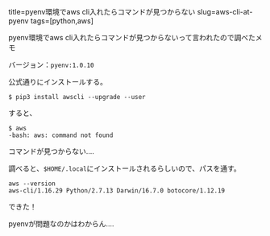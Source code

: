 title=pyenv環境でaws cli入れたらコマンドが見つからない
slug=aws-cli-at-pyenv
tags=[python,aws]

pyenv環境でaws cli入れたらコマンドが見つからないって言われたので調べたメモ

バージョン：`pyenv:1.0.10`

公式通りにインストールする。

```
$ pip3 install awscli --upgrade --user
```

すると、

```
$ aws
-bash: aws: command not found
```

コマンドが見つからない....

調べると、`$HOME/.local`にインストールされるらしいので、パスを通す。

```
aws --version
aws-cli/1.16.29 Python/2.7.13 Darwin/16.7.0 botocore/1.12.19
```

できた！

pyenvが問題なのかはわからん....
